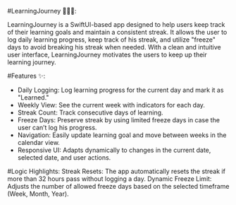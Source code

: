 #LearningJourney 📅🔥🧊:

LearningJourney is a SwiftUI-based app designed to help users keep track of their learning goals and maintain a consistent streak. It allows the user to log daily learning progress, keep track of his streak, and utilize "freeze" days to avoid breaking his streak when needed. With a clean and intuitive user interface, LearningJourney motivates the users to keep up their learning journey.

#Features ✨:

- Daily Logging: Log learning progress for the current day and mark it as "Learned."
- Weekly View: See the current week with indicators for each day.
- Streak Count: Track consecutive days of learning.
- Freeze Days: Preserve streak by using limited freeze days in case the user can’t log his progress.
- Navigation: Easily update learning goal and move between weeks in the calendar view.
- Responsive UI: Adapts dynamically to changes in the current date, selected date, and user actions.

#Logic Highlights:
Streak Resets: The app automatically resets the streak if more than 32 hours pass without logging a day.
Dynamic Freeze Limit: Adjusts the number of allowed freeze days based on the selected timeframe (Week, Month, Year).
